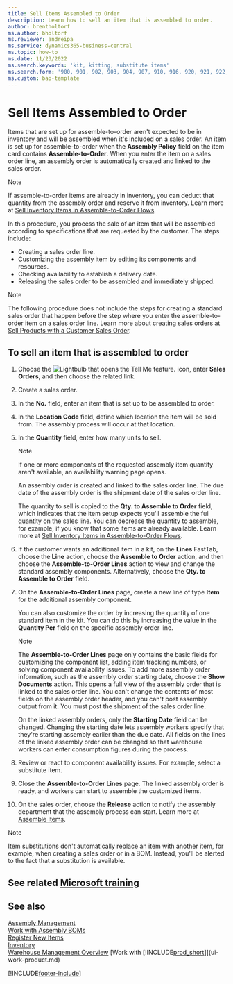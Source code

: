 ```yaml
---
title: Sell Items Assembled to Order
description: Learn how to sell an item that is assembled to order.
author: brentholtorf
ms.author: bholtorf
ms.reviewer: andreipa
ms.service: dynamics365-business-central
ms.topic: how-to
ms.date: 11/23/2022
ms.search.keywords: 'kit, kitting, substitute items'
ms.search.form: '900, 901, 902, 903, 904, 907, 910, 916, 920, 921, 922, 923, 940, 941, 942, 930, 931, 932, 914, 915, 905'
ms.custom: bap-template
---
```

# <a name="sell-items-assembled-to-order" />Sell Items Assembled to Order

Items that are set up for assemble-to-order aren't expected to be in inventory and will be assembled when it's included on a sales order. An item is set up for assemble-to-order when the **Assembly Policy** field on the item card contains **Assemble-to-Order**. When you enter the item on a sales order line, an assembly order is automatically created and linked to the sales order.  

> [!NOTE]  
> If assemble-to-order items are already in inventory, you can deduct that quantity from the assembly order and reserve it from inventory. Learn more at [Sell Inventory Items in Assemble-to-Order Flows](assembly-how-to-sell-assemble-to-order-items-and-inventory-items-together.md).  

In this procedure, you process the sale of an item that will be assembled according to specifications that are requested by the customer. The steps include: 

* Creating a sales order line.
* Customizing the assembly item by editing its components and resources.
* Checking availability to establish a delivery date.
* Releasing the sales order to be assembled and immediately shipped.  

> [!NOTE]  
> The following procedure does not include the steps for creating a standard sales order that happen before the step where you enter the assemble-to-order item on a sales order line. Learn more about creating sales orders at [Sell Products with a Customer Sales Order](sales-how-sell-products.md).  

## <a name="to-sell-an-item-that-is-assembled-to-order" />To sell an item that is assembled to order

1. Choose the ![Lightbulb that opens the Tell Me feature.](media/ui-search/search_small.png "Tell me what you want to do") icon, enter **Sales Orders**, and then choose the related link.  
2. Create a sales order. 
3. In the **No.** field, enter an item that is set up to be assembled to order.  
4. In the **Location Code** field, define which location the item will be sold from. The assembly process will occur at that location.  
5. In the **Quantity** field, enter how many units to sell.  

    > [!NOTE]  
    >  If one or more components of the requested assembly item quantity aren't available, an availability warning page opens. <!-- Check whether the field help would be useful. For more information, see Assembly Availability.  -->

    An assembly order is created and linked to the sales order line. The due date of the assembly order is the shipment date of the sales order line.  

    The quantity to sell is copied to the **Qty. to Assemble to Order** field, which indicates that the item setup expects you'll assemble the full quantity on the sales line. You can decrease the quantity to assemble, for example, if you know that some items are already available. Learn more at [Sell Inventory Items in Assemble-to-Order Flows](assembly-how-to-sell-inventory-items-in-assemble-to-order-flows.md).  

6. If the customer wants an additional item in a kit, on the **Lines** FastTab, choose the **Line** action, choose the **Assemble to Order** action, and then choose the **Assemble-to-Order Lines** action to view and change the standard assembly components. Alternatively, choose the **Qty. to Assemble to Order** field.  
7. On the **Assemble-to-Order Lines** page, create a new line of type **Item** for the additional assembly component.  

    You can also customize the order by increasing the quantity of one standard item in the kit. You can do this by increasing the value in the **Quantity Per** field on the specific assembly order line.  

    > [!NOTE]  
    >  The **Assemble-to-Order Lines** page only contains the basic fields for customizing the component list, adding item tracking numbers, or solving component availability issues. To add more assembly order information, such as the assembly order starting date, choose the **Show Documents** action. This opens a full view of the assembly order that is linked to the sales order line. You can't change the contents of most fields on the assembly order header, and you can't post assembly output from it. You must post the shipment of the sales order line.  
    >
    >  On the linked assembly orders, only the **Starting Date** field can be changed. Changing the starting date lets assembly workers specify that they're starting assembly earlier than the due date. All fields on the lines of the linked assembly order can be changed so that warehouse workers can enter consumption figures during the process.  

8. Review or react to component availability issues. For example, select a substitute item.  
9. Close the **Assemble-to-Order Lines** page. The linked assembly order is ready, and workers can start to assemble the customized items.  
10. On the sales order, choose the **Release** action to notify the assembly department that the assembly process can start. Learn more at [Assemble Items](assembly-how-to-assemble-items.md).  

> [!NOTE]  
> Item substitutions don't automatically replace an item with another item, for example, when creating a sales order or in a BOM. Instead, you'll be alerted to the fact that a substitution is available.

## <a name="see-related-microsoft-trainingtrainingmodulesassemble-to-order-dynamics--business-central" />See related [Microsoft training](/training/modules/assemble-to-order-dynamics-365-business-central/)

## <a name="see-also" />See also

[Assembly Management](assembly-assemble-items.md)  
[Work with Assembly BOMs](assembly-how-work-assembly-boms.md)  
[Register New Items](inventory-how-register-new-items.md)  
[Inventory](inventory-manage-inventory.md)  
[Warehouse Management Overview](design-details-warehouse-management.md)
[Work with [!INCLUDE[prod_short](includes/prod_short.md)]](ui-work-product.md)  

[!INCLUDE[footer-include](includes/footer-banner.md)]
